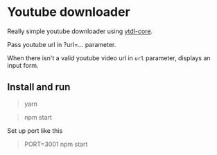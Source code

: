 # Youtube downloader

Really simple youtube downloader using [ytdl-core](https://github.com/fent/node-ytdl-core).

Pass youtube url in ?url=... parameter.

When there isn't a valid youtube video url in `url` parameter, displays an input form.

## Install and run

> yarn

> npm start

Set up port like this

> PORT=3001 npm start